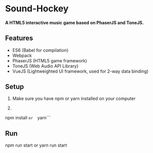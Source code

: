 # Sound-Hockey
#### A HTML5 interactive music game based on PhaserJS and ToneJS.

## Features
- ES6 (Babel for compilation)
- Webpack
- PhaserJS (HTML5 game framework)
- ToneJS (Web Audio API Library)
- VueJS (Lightweighted UI framework, used for 2-way data binding)

## Setup

1. Make sure you have npm or yarn installed on your computer
2. ``` bash 
npm install ```or 
```yarn```

## Run
npm run start or yarn run start
